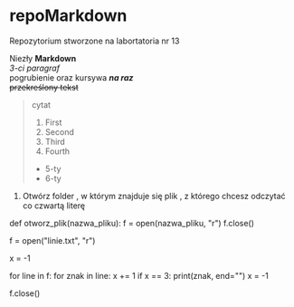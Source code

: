 # repoMarkdown

Repozytorium stworzone na labortatoria nr 13

Niezły **Markdown**  
*3-ci paragraf*  
pogrubienie oraz kursywa **_na raz_**  
~~przekreślony tekst~~
> cytat 
> 1. First
> 2. Second
> 3. Third
> 4. Fourth
> - 5-ty
> - 6-ty

1. Otwórz folder , w którym znajduje się plik , z którego chcesz odczytać co czwartą literę

def otworz_plik(nazwa_pliku):
    f = open(nazwa_pliku, "r")
    f.close()

f = open("linie.txt", "r")

x = -1

for line in f:
    for znak in line:
        x += 1
        if x == 3:
            print(znak, end="")
            x = -1

f.close()
